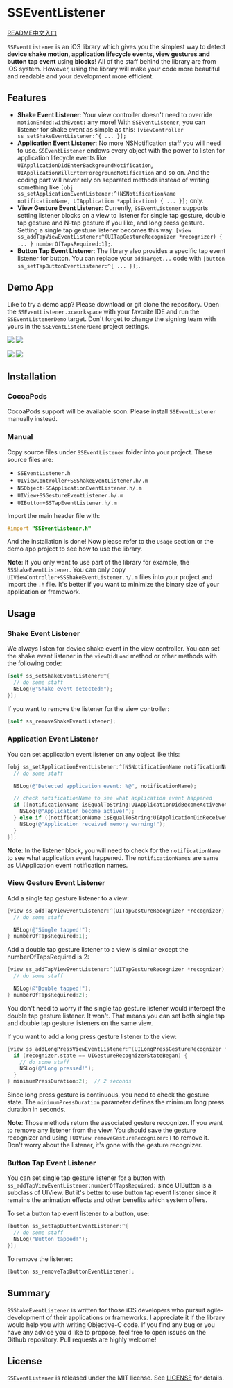 # SSEventListener

[README中文入口](README_cn.md)

`SSEventListener` is an iOS library which gives you the simplest way to detect **device shake motion, application lifecycle events, view gestures and button tap event** using **blocks**! All of the staff behind the library are from iOS system. However, using the library will make your code more beautiful and readable and your development more efficient.

## Features

* **Shake Event Listener**: Your view controller doesn't need to override `motionEnded:withEvent:` any more! With `SSEventListener`, you can listener for shake event as simple as this: `[viewController ss_setShakeEventListener:^{ ... }];`
* **Application Event Listener**: No more NSNotification staff you will need to use. `SSEventListener` endows every object with the power to listen for application lifecycle events like `UIApplicationDidEnterBackgroundNotification`, `UIApplicationWillEnterForegroundNotification` and so on. And the coding part will never rely on separated methods instead of writing something like `[obj ss_setApplicationEventListener:^(NSNotificationName notificationName, UIApplication *application) { ... }];` only.
* **View Gesture Event Listener**: Currently, `SSEventListener` supports setting listener blocks on a view to listener for single tap gesture, double tap gesture and N-tap gesture if you like, and long press gesture. Setting a single tap gesture listener becomes this way: `[view ss_addTapViewEventListener:^(UITapGestureRecognizer *recognizer) { ... } numberOfTapsRequired:1];`.
* **Button Tap Event Listener**: The library also provides a specific tap event listener for button. You can replace your `addTarget...` code with `[button ss_setTapButtonEventListener:^{ ... }];`.

## Demo App

Like to try a demo app? Please download or git clone the repository. Open the `SSEventListener.xcworkspace` with your favorite IDE and run the `SSEventListenerDemo` target. Don't forget to change the signing team with yours in the `SSEventListenerDemo` project settings.

![](Resources/demo1_shake_event.gif) ![](Resources/demo2_application_event.gif)

![](Resources/demo3_view_gesture.gif) ![](Resources/demo4_button_tap_event.gif)

## Installation

### CocoaPods

CocoaPods support will be available soon. Please install `SSEventListener` manually instead.

### Manual

Copy source files under `SSEventListener` folder into your project. These source files are:

* `SSEventListener.h`
* `UIViewController+SSShakeEventListener.h/.m`
* `NSObject+SSApplicationEventListener.h/.m`
* `UIView+SSGestureEventListener.h/.m`
* `UIButton+SSTapEventListener.h/.m`

Import the main header file with:

```objectivec
#import "SSEventListener.h"
```

And the installation is done! Now please refer to the `Usage` section or the demo app project to see how to use the library.

**Note**: If you only want to use part of the library for example, the `SSShakeEventListener`. You can only copy  `UIViewController+SSShakeEventListener.h/.m` files into your project and import the `.h` file. It's better if you want to minimize the binary size of your application or framework.

## Usage

### Shake Event Listener

We always listen for device shake event in the view controller. You can set the shake event listener in the `viewDidLoad` method or other methods with the following code:

```objectivec
[self ss_setShakeEventListener:^{
  // do some staff
  NSLog(@"Shake event detected!");
}];
```

If you want to remove the listener for the view controller:

```objectivec
[self ss_removeShakeEventListener];
```

### Application Event Listener

You can set application event listener on any object like this:

```objectivec
[obj ss_setApplicationEventListener:^(NSNotificationName notificationName, UIApplication *application) {
  // do some staff

  NSLog(@"Detected application event: %@", notificationName);

  // check notificationName to see what application event happened
  if ([notificationName isEqualToString:UIApplicationDidBecomeActiveNotification]) {
    NSLog(@"Application become active!");
  } else if ([notificationName isEqualToString:UIApplicationDidReceiveMemoryWarningNotification]) {
    NSLog(@"Application received memory warning!");
  }
}];
```

**Note**: In the listener block, you will need to check for the `notificationName` to see what application event happened. The `notificationName`s are same as UIApplication event notification names.

### View Gesture Event Listener

Add a single tap gesture listener to a view:

```objectivec
[view ss_addTapViewEventListener:^(UITapGestureRecognizer *recognizer) {
  // do some staff

  NSLog(@"Single tapped!");
} numberOfTapsRequired:1];
```

Add a double tap gesture listener to a view is similar except the numberOfTapsRequired is 2:

```objectivec
[view ss_addTapViewEventListener:^(UITapGestureRecognizer *recognizer) {
  // do some staff

  NSLog(@"Double tapped!");
} numberOfTapsRequired:2];
```

You don't need to worry if the single tap gesture listener would intercept the double tap gesture listener. It won't. That means you can set both single tap and double tap gesture listeners on the same view.

If you want to add a long press gesture listener to the view:

```objectivec
[view ss_addLongPressViewEventListener:^(UILongPressGestureRecognizer *recognizer) {
  if (recognizer.state == UIGestureRecognizerStateBegan) {
    // do some staff
    NSLog(@"Long pressed!");
  }
} minimumPressDuration:2];  // 2 seconds
```

Since long press gesture is continuous, you need to check the gesture state. The `minimumPressDuration` parameter defines the minimum long press duration in seconds.

**Note**: Those methods return the associated gesture recognizer. If you want to remove any listener from the view. You should save the gesture recognizer and using `[UIView removeGestureRecognizer:]` to remove it. Don't worry about the listener, it's gone with the gesture recognizer.

 ### Button Tap Event Listener

You can set single tap gesture listener for a button with `ss_addTapViewEventListener:numberOfTapsRequired:` since UIButton is a subclass of UIView. But it's better to use button tap event listener since it remains the animation effects and other benefits which system offers.

To set a button tap event listener to a button, use:

```objectivec
[button ss_setTapButtonEventListener:^{
  // do some staff
  NSLog("Button tapped!");
}];
```

To remove the listener:

```objectivec
[button ss_removeTapButtonEventListener];
```

## Summary

`SSShakeEventListener` is written for those iOS developers who pursuit agile-development of their applications or frameworks. I appreciate it if the library would help you with writing Objective-C code. If you find any bug or you have any advice you'd like to propose, feel free to open issues on the Github repository. Pull requests are highly welcome!

## License

`SSEventListener` is released under the MIT license. See [LICENSE](LICENSE) for details.

